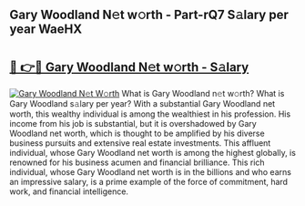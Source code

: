## Gary Woodland N𝚎t w𝚘rth - Part-rQ7 S𝚊lary per year WaeHX

# <h2><a href="http://gc1qcd9.nevu.top/?p=Gary+Woodland">🔗 👉🔴 Gary Woodland N𝚎t w𝚘rth - S𝚊lary</a></h2>

[![Gary Woodland N𝚎t W𝚘rth](https://i.imgur.com/Oavwk0R.jpeg)](http://gc1qcd9.nevu.top/?p=Gary+Woodland)
What is Gary Woodland n𝚎t w𝚘rth? What is Gary Woodland s𝚊lary per year?
With a substantial Gary Woodland net worth, this wealthy individual is among the wealthiest in his profession. His income from his job is substantial, but it is overshadowed by Gary Woodland net worth, which is thought to be amplified by his diverse business pursuits and extensive real estate investments. This affluent individual, whose Gary Woodland net worth is among the highest globally, is renowned for his business acumen and financial brilliance. This rich individual, whose Gary Woodland net worth is in the billions and who earns an impressive salary, is a prime example of the force of commitment, hard work, and financial intelligence.
